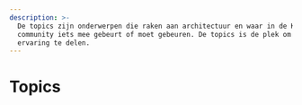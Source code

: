 ```yaml
---
description: >-
  De topics zijn onderwerpen die raken aan architectuur en waar in de Koppeltaal
  community iets mee gebeurt of moet gebeuren. De topics is de plek om kennis en
  ervaring te delen.
---
```


# Topics

